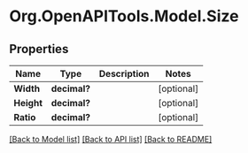 # Org.OpenAPITools.Model.Size
## Properties

Name | Type | Description | Notes
------------ | ------------- | ------------- | -------------
**Width** | **decimal?** |  | [optional] 
**Height** | **decimal?** |  | [optional] 
**Ratio** | **decimal?** |  | [optional] 

[[Back to Model list]](../README.md#documentation-for-models) [[Back to API list]](../README.md#documentation-for-api-endpoints) [[Back to README]](../README.md)

